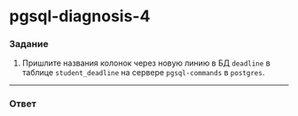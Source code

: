 # pgsql-diagnosis-4

### Задание

1. Пришлите названия колонок через новую линию в БД `deadline` в таблице `student_deadline` на сервере `pgsql-commands` в `postgres`.

---

### Ответ
